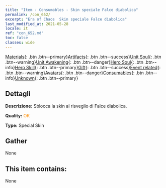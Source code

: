 ```yaml
---
title: "Item - Consumables - Skin speciale Falce diabolica"
permalink: /con_652/
excerpt: "Era of Chaos  Skin speciale Falce diabolica"
last_modified_at: 2021-05-28
locale: it
ref: "con_652.md"
toc: false
classes: wide
---
```

 [Materials](/ItemsIT/){: .btn .btn--primary}[Artifacts](/ItemsIT/Artifacts/){: .btn .btn--success}[Unit Soul](/ItemsIT/UnitSoul/){: .btn .btn--warning}[Unit Awakening](/ItemsIT/UnitAwakening/){: .btn .btn--danger}[Hero Soul](/ItemsIT/HeroSoul/){: .btn .btn--info}[Hero Skill](/ItemsIT/HeroSkill/){: .btn .btn--primary}[Gift](/ItemsIT/Gift/){: .btn .btn--success}[Event related](/ItemsIT/Events/){: .btn .btn--warning}[Avatars](/ItemsIT/Avatars/){: .btn .btn--danger}[Consumables](/ItemsIT/Consumables/){: .btn .btn--info}[Unknown](/ItemsIT/Unknown/){: .btn .btn--primary}

## Dettagli
 **Descrizione:** Sblocca la skin al risveglio di Falce diabolica.

 **Quality:** <span style="color: #FF8C00">OK</span>

 **Type:** Special Skin

## Gather

  None

## This item contains:

  None

